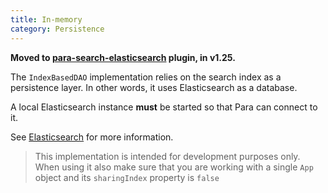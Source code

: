 ```yaml
---
title: In-memory
category: Persistence
---
```


**Moved to [para-search-elasticsearch](https://github.com/erudika/para-search-elasticsearch) plugin, in v1.25.**

The `IndexBasedDAO` implementation relies on the search index as a persistence layer. In other words, it uses
Elasticsearch as a database.

A local Elasticsearch instance **must** be started so that Para can connect to it.

See [Elasticsearch](#014-search) for more information.

> This implementation is intended for development purposes only. When using it also make sure that you are working with
a single `App` object and its `sharingIndex` property is `false`
